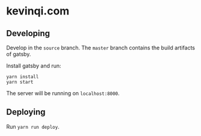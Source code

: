 # kevinqi.com

## Developing

Develop in the `source` branch. The `master` branch contains the build artifacts of gatsby.

Install gatsby and run:

```
yarn install
yarn start
```

The server will be running on `localhost:8000`.

## Deploying

Run `yarn run deploy`.
